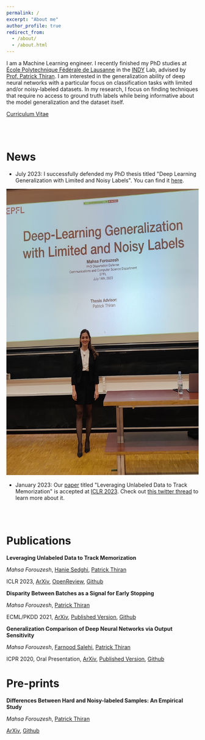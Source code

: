 ```yaml
---
permalink: /
excerpt: "About me"
author_profile: true
redirect_from: 
  - /about/
  - /about.html
---
```


I am a Machine Learning engineer. I recently finished my PhD studies at [École Polytechnique Fédérale de Lausanne](https://www.epfl.ch/en/) in the [INDY](https://indy.epfl.ch/) Lab, advised by [Prof. Patrick Thiran](https://people.epfl.ch/patrick.thiran). I am interested in the generalization ability of deep neural networks with a particular focus on classification tasks with limited and/or noisy-labeled datasets. In my research, I focus on finding techniques that require no access to ground truth labels while being informative about the model generalization and the dataset itself.

[Curriculum Vitae](/files/cv.pdf)

<br/>
<br/>

News
===
* July 2023: I successfully defended my PhD thesis titled "Deep Learning Generalization with Limited and Noisy Labels". You can find it [here](https://infoscience.epfl.ch/record/303461).

<img src="/images/defense.jpg" alt="HTML" width="630" height="750">
 
* January 2023: Our [paper](https://openreview.net/forum?id=ORp91sAbzI&referrer=%5BAuthor%20Console%5D(%2Fgroup%3Fid%3DICLR.cc%2F2023%2FConference%2FAuthors%23your-submissions)) titled "Leveraging Unlabeled Data to Track Memorization" is accepted at [ICLR 2023](https://iclr.cc/Conferences/2023). Check out [this twitter thread](https://twitter.com/mforouzesh/status/1601105634694680576?s=20) to learn more about it.

<br/>
<br/>

Publications
===
**Leveraging Unlabeled Data to Track Memorization**

*Mahsa Forouzesh*, [Hanie Sedghi](https://haniesedghi.com/), [Patrick Thiran](https://people.epfl.ch/patrick.thiran)

ICLR 2023, [ArXiv](https://arxiv.org/pdf/2212.04461.pdf), [OpenReview](https://openreview.net/forum?id=ORp91sAbzI&referrer=%5BAuthor%20Console%5D(%2Fgroup%3Fid%3DICLR.cc%2F2023%2FConference%2FAuthors%23your-submissions)), [Github](https://github.com/mahf93/tracking-memorization)

**Disparity Between Batches as a Signal for Early Stopping**

*Mahsa Forouzesh*, [Patrick Thiran](https://people.epfl.ch/patrick.thiran)

ECML/PKDD 2021, [ArXiv](https://arxiv.org/pdf/2107.06665.pdf), [Published Version](https://2021.ecmlpkdd.org/wp-content/uploads/2021/07/sub_1075.pdf), [Github](https://github.com/mahf93/disparity_early_stopping)

**Generalization Comparison of Deep Neural Networks via Output Sensitivity**

*Mahsa Forouzesh*, [Farnood Salehi](http://farnoodsalehi.me/), [Patrick Thiran](https://people.epfl.ch/patrick.thiran)

ICPR 2020, Oral Presentation, [ArXiv](https://arxiv.org/abs/2007.15378), [Published Version](https://ieeexplore.ieee.org/document/9412496), [Github](https://github.com/mahf93/sensitivity)

Pre-prints
===
**Differences Between Hard and Noisy-labeled Samples: An Empirical Study**

*Mahsa Forouzesh*, [Patrick Thiran](https://people.epfl.ch/patrick.thiran)

[ArXiv](https://arxiv.org/abs/2307.10718), [Github](https://github.com/mahf93/Hard-vs-Noisy)
